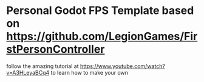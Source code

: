 # Personal Godot FPS Template based on https://github.com/LegionGames/FirstPersonController
follow the amazing tutorial at https://www.youtube.com/watch?v=A3HLeyaBCq4 to learn how to make your own
